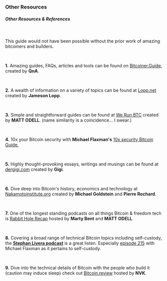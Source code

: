 ### Other Resources


<h5 class="text-2xl pb-2 text-[#f7931a] font-semibold">Other Resources & References</h5>

<br>

<p class="text-xl pb-2 font-semibold">This guide would not have been possible without the prior work of amazing bitcoiners and builders.</p>

<br>

**1\.** Amazing guides, FAQs, articles and tools can be found on <a class="underline text-blue-400" href="https://bitcoiner.guide/" target="_blank" rel="noopener noreferrer">Bitcoiner.Guide</a>, created by <strong>QnA</strong>.

<br>

**2\.** A wealth of information on a variety of topics can be found at <a class="underline text-blue-400"  href="https://www.lopp.net/" target="_blank" rel="noopener noreferrer">Lopp.net</a> created by <strong>Jameson Lopp</strong>.

<br>

**3\.** Simple and straightforward guides can be found at <a class="underline text-blue-400" href="https://www.werunbtc.com" target="_blank" rel="noopener noreferrer">We Run BTC</a> created by <strong>MATT ODELL</strong>. (name similarity is a coincidence... I swear.)

<br>

**4\.** 10x your Bitcoin security with <strong>Michael Flaxman's</strong> <a class="underline text-blue-400" href="https://btcguide.github.io/" target="_blank" rel="noopener noreferrer">10x security Bitcoin Guide.</a>

<br>

**5\.** Highly thought-provoking essays, writings and musings can be found at <a class="underline text-blue-400" href="https://dergigi.com" target="_blank" rel="noopener noreferrer">dergigi.com</a> created by <strong>Gigi</strong>. 

<br>

**6\.** Dive deep into Bitcoin's history, economics and technology at <a class="underline text-blue-400"  href="https://nakamotoinstitute.org/" target="_blank" rel="noopener noreferrer">Nakamotoinstitute.org</a> created by <strong>Michael Goldstein</strong> and <strong>Pierre Rochard</strong>.

<br> 

**7\.** One of the longest standing podcasts on all things Bitcoin & freedom tech is <a class="underline text-blue-400" href="https://zap.stream/p/npub10uthwp4ddc9w5adfuv69m8la4enkwma07fymuetmt93htcww6wgs55xdlq" target="_blank" rel="noopener noreferrer">Rabbit Hole Recap</a> hosted by <strong>Marty Bent</strong> and <strong>MATT ODELL</strong>.

<br> 

**8\.** Covering a broad range of technical Bitcoin topics including self-custody, the **<a class="underline text-blue-400" href="https://stephanlivera.com/" target="_blank" rel="noopener noreferrer">Stephan Livera podcast</a>** is a great listen. Especially 
        <a class="underline text-blue-400" href="https://stephanlivera.com/episode/215/" target="_blank" rel="noopener noreferrer">episode 215</a> with Michael Flaxman as it pertains to self-custody.

<br> 

**9\.** Dive into the technical details of Bitcoin with the people who build it (caution may induce sleep) check out <a class="underline text-blue-400" href="https://bitcoin.review/" target="_blank" rel="noopener noreferrer">Bitcoin.review</a> hosted by <strong>NVK</strong>. 

